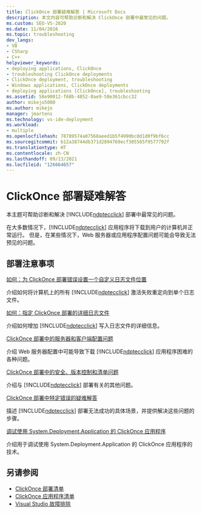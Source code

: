 ```yaml
---
title: ClickOnce 部署疑难解答 | Microsoft Docs
description: 本文内容可帮助诊断和解决 ClickOnce 部署中最常见的问题。
ms.custom: SEO-VS-2020
ms.date: 11/04/2016
ms.topic: troubleshooting
dev_langs:
- VB
- CSharp
- C++
helpviewer_keywords:
- deploying applications, ClickOnce
- troubleshooting ClickOnce deployments
- ClickOnce deployment, troubleshooting
- Windows applications, ClickOnce deployments
- deploying applications [ClickOnce], troubleshooting
ms.assetid: 58e90012-f68b-4852-8ae9-58e361cbcc32
author: mikejo5000
ms.author: mikejo
manager: jmartens
ms.technology: vs-ide-deployment
ms.workload:
- multiple
ms.openlocfilehash: 78789574a07568aeed1b5f4990bc0d1d0f9bf6cc
ms.sourcegitcommit: b12a38744db371d2894769ecf305585f9577792f
ms.translationtype: HT
ms.contentlocale: zh-CN
ms.lasthandoff: 09/13/2021
ms.locfileid: "126664657"
---
```

# <a name="troubleshoot-clickonce-deployments"></a>ClickOnce 部署疑难解答
本主题可帮助诊断和解决 [!INCLUDE[ndptecclick](../deployment/includes/ndptecclick_md.md)] 部署中最常见的问题。

 在大多数情况下，[!INCLUDE[ndptecclick](../deployment/includes/ndptecclick_md.md)] 应用程序将下载到用户的计算机并正常运行。 但是，在某些情况下，Web 服务器或应用程序配置问题可能会导致无法预见的问题。

## <a name="deployment-considerations"></a>部署注意事项

 [如何：为 ClickOnce 部署错误设置一个自定义日志文件位置](../deployment/how-to-set-a-custom-log-file-location-for-clickonce-deployment-errors.md)

 介绍如何将计算机上的所有 [!INCLUDE[ndptecclick](../deployment/includes/ndptecclick_md.md)] 激活失败重定向到单个日志文件。

 [如何：指定 ClickOnce 部署的详细日志文件](../deployment/how-to-specify-verbose-log-files-for-clickonce-deployments.md)

 介绍如何增加 [!INCLUDE[ndptecclick](../deployment/includes/ndptecclick_md.md)] 写入日志文件的详细信息。

 [ClickOnce 部署中的服务器和客户端配置问题](../deployment/server-and-client-configuration-issues-in-clickonce-deployments.md)

 介绍 Web 服务器配置中可能导致下载 [!INCLUDE[ndptecclick](../deployment/includes/ndptecclick_md.md)] 应用程序困难的各种问题。

 [ClickOnce 部署中的安全、版本控制和清单问题](../deployment/security-versioning-and-manifest-issues-in-clickonce-deployments.md)

 介绍与 [!INCLUDE[ndptecclick](../deployment/includes/ndptecclick_md.md)] 部署有关的其他问题。

 [ClickOnce 部署中特定错误的疑难解答](../deployment/troubleshooting-specific-errors-in-clickonce-deployments.md)

 描述 [!INCLUDE[ndptecclick](../deployment/includes/ndptecclick_md.md)] 部署无法成功的具体场景，并提供解决这些问题的步骤。

 [调试使用 System.Deployment.Application 的 ClickOnce 应用程序](../deployment/debugging-clickonce-applications-that-use-system-deployment-application.md)

 介绍用于调试使用 System.Deployment.Application 的 ClickOnce 应用程序的技术。

## <a name="see-also"></a>另请参阅

- [ClickOnce 部署清单](../deployment/clickonce-deployment-manifest.md)
- [ClickOnce 应用程序清单](../deployment/clickonce-application-manifest.md)
- [Visual Studio 故障排除](/troubleshoot/visualstudio/welcome-visual-studio/)
